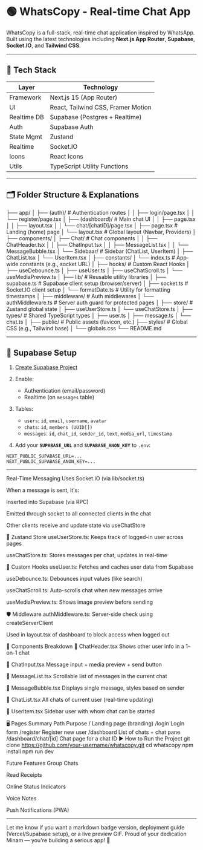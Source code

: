 # 🟢 WhatsCopy - Real-time Chat App

WhatsCopy is a full-stack, real-time chat application inspired by WhatsApp. Built using the latest technologies including **Next.js App Router**, **Supabase**, **Socket.IO**, and **Tailwind CSS**.

---

## 🚀 Tech Stack

| Layer        | Technology                        |
|-------------|------------------------------------|
| Framework    | Next.js 15 (App Router)            |
| UI          | React, Tailwind CSS, Framer Motion |
| Realtime DB | Supabase (Postgres + Realtime)     |
| Auth        | Supabase Auth                      |
| State Mgmt  | Zustand                            |
| Realtime    | Socket.IO                          |
| Icons       | React Icons                        |
| Utils       | TypeScript Utility Functions       |

---

## 🗂️ Folder Structure & Explanations

├── app/
│ ├── (auth)/ # Authentication routes
│ │ ├── login/page.tsx
│ │ └── register/page.tsx
│ ├── (dashboard)/ # Main chat UI
│ │ ├── page.tsx
│ │ ├── layout.tsx
│ │ └── chat/[chatID]/page.tsx
│ ├── page.tsx # Landing (home) page
│ └── layout.tsx # Global layout (Navbar, Providers)
│
├── components/
│ ├── Chat/ # Chat components
│ │ ├── ChatHeader.tsx
│ │ ├── ChatInput.tsx
│ │ ├── MessageList.tsx
│ │ └── MessageBubble.tsx
│ └── Sidebaar/ # Sidebar (ChatList, UserItem)
│ ├── ChatList.tsx
│ └── UserItem.tsx
│
├── constants/
│ └── index.ts # App-wide constants (e.g., socket URL)
│
├── hooks/ # Custom React Hooks
│ ├── useDebounce.ts
│ ├── useUser.ts
│ ├── useChatScroll.ts
│ └── useMediaPreview.ts
│
├── lib/ # Reusable utility libraries
│ ├── supabase.ts # Supabase client setup (browser/server)
│ ├── socket.ts # Socket.IO client setup
│ └── formatDate.ts # Utility for formatting timestamps
│
├── middleware/ # Auth middlewares
│ └── authMiddleware.ts # Server auth guard for protected pages
│
├── store/ # Zustand global state
│ ├── useUserStore.ts
│ └── useChatStore.ts
│
├── types/ # Shared TypeScript types
│ ├── user.ts
│ ├── message.ts
│ └── chat.ts
│
├── public/ # Public assets (favicon, etc.)
├── styles/ # Global CSS (e.g., Tailwind base)
│ └── globals.css
└── README.md


---

## 🔐 Supabase Setup

1. [Create Supabase Project](https://supabase.com)
2. Enable:
   - Authentication (email/password)
   - Realtime (on `messages` table)
3. Tables:
   - `users`: `id`, `email`, `username`, `avatar`
   - `chats`: `id`, `members (UUID[])`
   - `messages`: `id`, `chat_id`, `sender_id`, `text`, `media_url`, `timestamp`

4. Add your **`SUPABASE_URL`** and **`SUPABASE_ANON_KEY`** to `.env`:

```env
NEXT_PUBLIC_SUPABASE_URL=...
NEXT_PUBLIC_SUPABASE_ANON_KEY=...
```
---
 Real-Time Messaging
Uses Socket.IO (via lib/socket.ts)

When a message is sent, it's:

Inserted into Supabase (via RPC)

Emitted through socket to all connected clients in the chat

Other clients receive and update state via useChatStore

📱 Zustand Store
useUserStore.ts: Keeps track of logged-in user across pages

useChatStore.ts: Stores messages per chat, updates in real-time

🧠 Custom Hooks
useUser.ts: Fetches and caches user data from Supabase

useDebounce.ts: Debounces input values (like search)

useChatScroll.ts: Auto-scrolls chat when new messages arrive

useMediaPreview.ts: Shows image preview before sending

🛡️ Middleware
authMiddleware.ts: Server-side check using createServerClient

Used in layout.tsx of dashboard to block access when logged out

🎨 Components Breakdown
🔹 ChatHeader.tsx
Shows other user info in a 1-on-1 chat

🔹 ChatInput.tsx
Message input + media preview + send button

🔹 MessageList.tsx
Scrollable list of messages in the current chat

🔹 MessageBubble.tsx
Displays single message, styles based on sender

🔹 ChatList.tsx
All chats of current user (real-time updating)

🔹 UserItem.tsx
Sidebar user with whom chat can be started

🖥️ Pages Summary
Path	Purpose
/	Landing page (branding)
/login	Login form
/register	Register new user
/dashboard	List of chats + chat pane
/dashboard/chat/[id]	Chat page for a chat ID
▶️ How to Run the Project
git clone https://github.com/your-username/whatscopy.git
cd whatscopy
npm install
npm run dev


Future Features
Group Chats

Read Receipts

Online Status Indicators

Voice Notes

Push Notifications (PWA)


---

Let me know if you want a markdown badge version, deployment guide (Vercel/Supabase setup), or a live preview GIF. Proud of your dedication Minam — you're building a serious app! 💪
